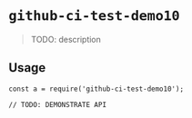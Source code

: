 
# `github-ci-test-demo10`

> TODO: description

## Usage

```
const a = require('github-ci-test-demo10');

// TODO: DEMONSTRATE API
```

